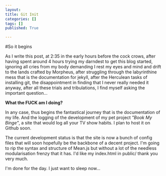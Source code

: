 ```yaml
---
layout: 
title: Git Init
categories: []
tags: []
published: True

---
```


#So it begins

As I write this post, at 2:35 in the early hours before the cock crows, after having spent around 4 hours trying my darndest to get this blog started, ignoring all cries from my body demanding I rest my eyes and mind and drift to the lands crafted by Morpheus, after struggling through the labyrinthine mess that is the documentation for jekyll, after the Herculean tasks of installing git, the disappointment in finding that I never really needed it anyway, after all these trials and tribulations, I find myself asking the important question...

**What the FUCK am I doing?**

In any case, thus begins the fantastical journey that is the documentation of my life. And the logging of the development of my pet project _"Book My Binge"_, a site that would log all your TV show habits. I plan to host it on Github soon.

The current development status is that the site is now a bunch of config files that will soon hopefully be the backbone of a decent project. I'm going to rip the syntax and structure of Mean.js but without a lot of the needless modularisation frenzy that it has. I'd like my index.html in public/ thank you very much.

I'm done for the day. I just want to sleep now...